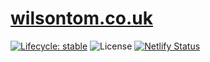 # [wilsontom.co.uk](http://wilsontom.co.uk)

[![Lifecycle: stable](https://img.shields.io/badge/lifecycle-stable-brightgreen.svg)](https://lifecycle.r-lib.org/articles/stages.html#stable) ![License](https://img.shields.io/badge/license-CC--BY--4.0-blue.svg "CC-BY-4.0") [![Netlify Status](https://api.netlify.com/api/v1/badges/d0910db4-0990-42b0-ba95-5b4be7a64f3d/deploy-status)](https://app.netlify.com/sites/elastic-pasteur-fd91da/deploys)




